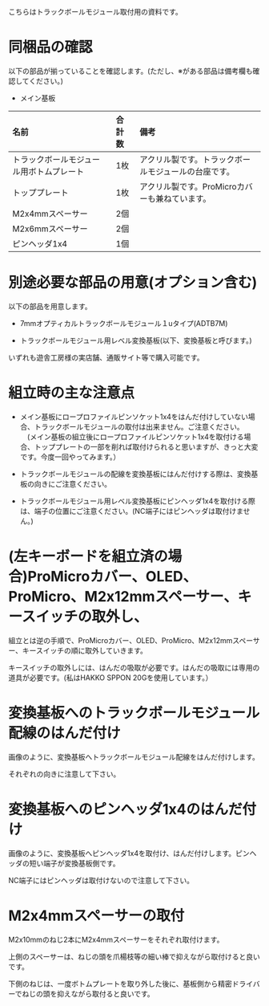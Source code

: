 こちらはトラックボールモジュール取付用の資料です。
# 同梱品の確認
以下の部品が揃っていることを確認します。(ただし、※がある部品は備考欄も確認してください。)

*   メイン基板

|名前|合計数|備考|
|:-|:-|:-|
|トラックボールモジュール用ボトムプレート|1枚|アクリル製です。トラックボールモジュールの台座です。|
|トッププレート|1枚|アクリル製です。ProMicroカバーも兼ねています。|
|M2x4mmスペーサー|2個||
|M2x6mmスペーサー|2個||
|ピンヘッダ1x4|1個||

# 別途必要な部品の用意(オプション含む)
以下の部品を用意します。

* 7mmオプティカルトラックボールモジュール１uタイプ(ADTB7M)

* トラックボールモジュール用レベル変換基板(以下、変換基板と呼びます。)

いずれも遊舎工房様の実店舗、通販サイト等で購入可能です。

# 組立時の主な注意点
* メイン基板にロープロファイルピンソケット1x4をはんだ付けしていない場合、トラックボールモジュールの取付は出来ません。ご注意ください。
　(メイン基板の組立後にロープロファイルピンソケット1x4を取付ける場合、トッププレートの一部を削れば取付けられると思いますが、きっと大変です。今度一回やってみます。）

* トラックボールモジュールの配線を変換基板にはんだ付けする際は、変換基板の向きにご注意ください。

* トラックボールモジュール用レベル変換基板にピンヘッダ1x4を取付ける際は、端子の位置にご注意ください。(NC端子にはピンヘッダは取付けません。)

# (左キーボードを組立済の場合)ProMicroカバー、OLED、ProMicro、M2x12mmスペーサー、キースイッチの取外し、

組立とは逆の手順で、ProMicroカバー、OLED、ProMicro、M2x12mmスペーサー、キースイッチの順に取外していきます。

キースイッチの取外しには、はんだの吸取が必要です。はんだの吸取には専用の道具が必要です。(私はHAKKO SPPON 20Gを使用しています。）


# 変換基板へのトラックボールモジュール配線のはんだ付け

画像のように、変換基板へトラックボールモジュール配線をはんだ付けします。

それぞれの向きに注意して下さい。

# 変換基板へのピンヘッダ1x4のはんだ付け

画像のように、変換基板へピンヘッダ1x4を取付け、はんだ付けします。ピンヘッダの短い端子が変換基板側です。

NC端子にはピンヘッダは取付けないので注意して下さい。

# M2x4mmスペーサーの取付

M2x10mmのねじ2本にM2x4mmスペーサーをそれぞれ取付けます。

上側のスペーサーは、ねじの頭を爪楊枝等の細い棒で抑えながら取付けると良いです。

下側のねじは、一度ボトムプレートを取り外した後に、基板側から精密ドライバーでねじの頭を抑えながら取付ると良いです。




